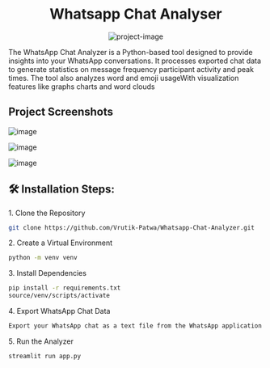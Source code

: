<h1 align="center" id="title">Whatsapp Chat Analyser</h1>

<p align="center"><img src="https://socialify.git.ci/Vrutik-Patwa/Whatsapp-Chat-Analyzer/image?description=1&amp;descriptionEditable=&amp;issues=1&amp;language=1&amp;name=1&amp;owner=1&amp;pattern=Solid&amp;theme=Auto" alt="project-image"></p>

<p id="description">The WhatsApp Chat Analyzer is a Python-based tool designed to provide insights into your WhatsApp conversations. It processes exported chat data to generate statistics on message frequency participant activity and peak times. The tool also analyzes word and emoji usageWith visualization features like graphs charts and word clouds</p>
 
<h2>Project Screenshots</h2>

![image](https://github.com/Vrutik-Patwa/Whatsapp-Chat-Analyzer/assets/115023971/4fc07889-d790-449e-bbe8-b110d1b81e00)

![image](https://github.com/Vrutik-Patwa/Whatsapp-Chat-Analyzer/assets/115023971/05db3c4e-8440-485d-bc5f-0fed7638aaf6)

![image](https://github.com/Vrutik-Patwa/Whatsapp-Chat-Analyzer/assets/115023971/492cef6e-2f8e-4233-a8d1-3d173a6ef97e)



<h2>🛠️ Installation Steps:</h2>

<p>1. Clone the Repository</p>

```bash
git clone https://github.com/Vrutik-Patwa/Whatsapp-Chat-Analyzer.git 
```

<p>2. Create a Virtual Environment</p>

```bash
python -m venv venv
```

<p>3. Install Dependencies</p>

```bash
pip install -r requirements.txt
source/venv/scripts/activate
```

<p>4. Export WhatsApp Chat Data</p>

```bash
Export your WhatsApp chat as a text file from the WhatsApp application
```

<p>5. Run the Analyzer</p>

```bash
streamlit run app.py
```
